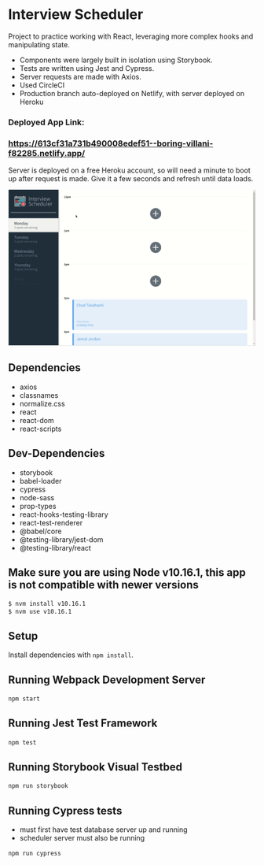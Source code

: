 # Interview Scheduler
Project to practice working with React, leveraging more complex hooks and manipulating state. 
- Components were largely built in isolation using Storybook.
- Tests are written using Jest and Cypress.
- Server requests are made with Axios.
- Used CircleCI
- Production branch auto-deployed on Netlify, with server deployed on Heroku

### Deployed App Link:
### https://613cf31a731b490008edef51--boring-villani-f82285.netlify.app/
Server is deployed on a free Heroku account, so will need a minute to boot up after request is made.
Give it a few seconds and refresh until data loads.

!["Scheduler demo GIF"](https://github.com/mcken-vince/scheduler/blob/master/resources/Scheduler-demo.gif)


## Dependencies
- axios
- classnames
- normalize.css
- react
- react-dom
- react-scripts

## Dev-Dependencies
- storybook
- babel-loader
- cypress
- node-sass
- prop-types
- react-hooks-testing-library
- react-test-renderer
- @babel/core
- @testing-library/jest-dom
- @testing-library/react

## Make sure you are using Node v10.16.1, this app is not compatible with newer versions
```
$ nvm install v10.16.1
$ nvm use v10.16.1
```

## Setup

Install dependencies with `npm install`.

## Running Webpack Development Server

```sh
npm start
```

## Running Jest Test Framework

```sh
npm test
```

## Running Storybook Visual Testbed

```sh
npm run storybook
```

## Running Cypress tests
- must first have test database server up and running
- scheduler server must also be running

```sh
npm run cypress
```